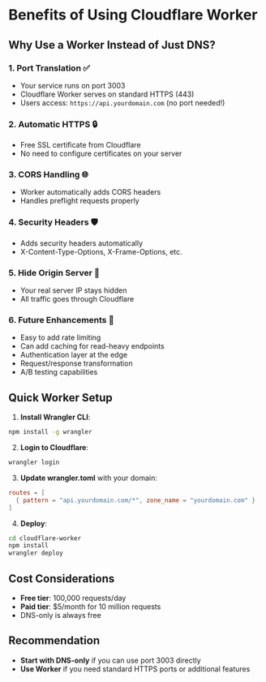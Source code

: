 # Benefits of Using Cloudflare Worker

## Why Use a Worker Instead of Just DNS?

### 1. **Port Translation** ✅
- Your service runs on port 3003
- Cloudflare Worker serves on standard HTTPS (443)
- Users access: `https://api.yourdomain.com` (no port needed!)

### 2. **Automatic HTTPS** 🔒
- Free SSL certificate from Cloudflare
- No need to configure certificates on your server

### 3. **CORS Handling** 🌐
- Worker automatically adds CORS headers
- Handles preflight requests properly

### 4. **Security Headers** 🛡️
- Adds security headers automatically
- X-Content-Type-Options, X-Frame-Options, etc.

### 5. **Hide Origin Server** 🙈
- Your real server IP stays hidden
- All traffic goes through Cloudflare

### 6. **Future Enhancements** 🚀
- Easy to add rate limiting
- Can add caching for read-heavy endpoints
- Authentication layer at the edge
- Request/response transformation
- A/B testing capabilities

## Quick Worker Setup

1. **Install Wrangler CLI**:
```bash
npm install -g wrangler
```

2. **Login to Cloudflare**:
```bash
wrangler login
```

3. **Update wrangler.toml** with your domain:
```toml
routes = [
  { pattern = "api.yourdomain.com/*", zone_name = "yourdomain.com" }
]
```

4. **Deploy**:
```bash
cd cloudflare-worker
npm install
wrangler deploy
```

## Cost Considerations
- **Free tier**: 100,000 requests/day
- **Paid tier**: $5/month for 10 million requests
- DNS-only is always free

## Recommendation
- **Start with DNS-only** if you can use port 3003 directly
- **Use Worker** if you need standard HTTPS ports or additional features